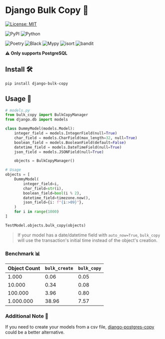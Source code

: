 # Django Bulk Copy 🚀
[![License: MIT](https://img.shields.io/badge/License-MIT-yellow.svg)](https://opensource.org/licenses/MIT)

![PyPI](https://img.shields.io/pypi/v/django-bulk-copy)
![Python](https://img.shields.io/badge/Support-Version%20%E2%89%A5%203.9-brightgreen)


<p>
  <img alt="Poetry" src="https://img.shields.io/badge/Poetry-60A5FA.svg?logo=Poetry&logoColor=white"/>
  <img alt="Black" src="https://img.shields.io/badge/code%20style-black-black"/>
  <img alt="Mypy" src="https://img.shields.io/badge/mypy-checked-blue"/>
  <img alt="isort" src="https://img.shields.io/badge/isort-checked-green"/>
  <img alt="bandit" src="https://img.shields.io/badge/security-bandit-yellow"/>
</p>

**⚠️ Only supports PostgreSQL**

## Install 🛠️

```
pip install django-bulk-copy
```

## Usage 🚀

```python
# models.py
from bulk_copy import BulkCopyManager
from django.db import models

class DummyModel(models.Model):
    integer_field = models.IntegerField(null=True)
    char_field = models.CharField(max_length=32, null=True)
    boolean_field = models.BooleanField(default=False)
    datetime_field = models.DateTimeField(null=True)
    json_field = models.JSONField(null=True)

    objects = BulkCopyManager()

# Usage
objects = [
    DummyModel(
        integer_field=i,
        char_field=str(i),
        boolean_field=bool(i % 2),
        datetime_field=timezone.now(),
        json_field={i: f"{i:>09}"},
    )
    for i in range(1000)
]

TestModel.objects.bulk_copy(objects)
```

> If your model has a date/datetime field with `auto_now=True`, `bulk_copy` will use the transaction's initial time instead of the object's creation.

### Benchmark 📊

| Object Count | `bulk_create` | `bulk_copy` |
| ------------ | ------------- |-------------|
| 1.000        | 0.06          | 0.05        |
| 10.000       | 0.34          | 0.08        |
| 100.000      | 3.96          | 0.80        |
| 1.000.000    | 38.96         | 7.57        |

### Additional Note 📝
If you need to create your models from a csv file, [django-postgres-copy](https://palewi.re/docs/django-postgres-copy/) could be a better alternative.
